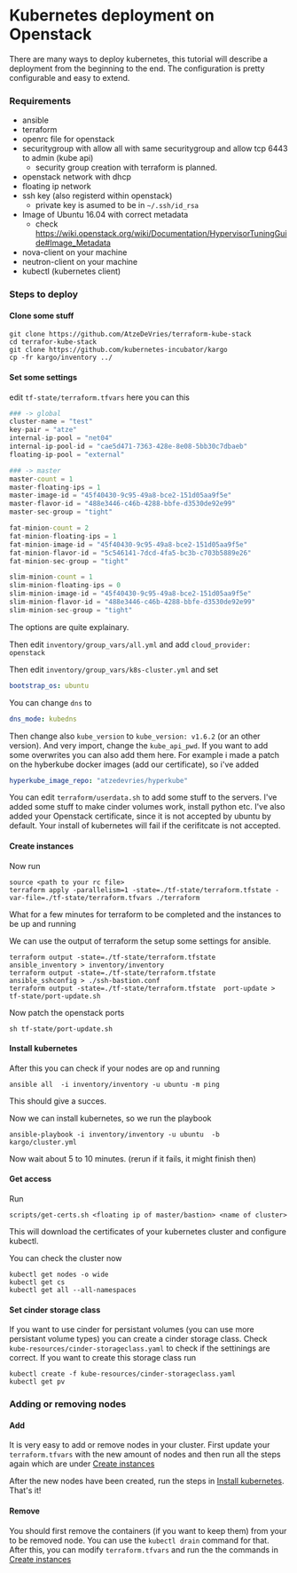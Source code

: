 # Kubernetes deployment on Openstack

There are many ways to deploy kubernetes, this tutorial will describe a deployment from the beginning to the end. 
The configuration is pretty configurable and easy to extend.

### Requirements
* ansible 
* terraform
* openrc file for openstack
* securitygroup with allow all with same securitygroup and allow tcp 6443 to admin (kube api)
    * security group creation with terraform is planned. 
* openstack network with dhcp
* floating ip network
* ssh key (also registerd within openstack)
    * private key is asumed to be in `~/.ssh/id_rsa`
* Image of Ubuntu 16.04 with correct metadata
    * check https://wiki.openstack.org/wiki/Documentation/HypervisorTuningGuide#Image_Metadata
* nova-client on your machine
* neutron-client on your machine
* kubectl (kubernetes client)

### Steps to deploy

#### Clone some stuff
```shell
git clone https://github.com/AtzeDeVries/terraform-kube-stack
cd terrafor-kube-stack
git clone https://github.com/kubernetes-incubator/kargo
cp -fr kargo/inventory ../
```
#### Set some settings
edit `tf-state/terraform.tfvars`
here you can this
```terraform
### -> global
cluster-name = "test"
key-pair = "atze"
internal-ip-pool = "net04"
internal-ip-pool-id = "cae5d471-7363-428e-8e08-5bb30c7dbaeb"
floating-ip-pool = "external"

### -> master
master-count = 1
master-floating-ips = 1
master-image-id = "45f40430-9c95-49a8-bce2-151d05aa9f5e"
master-flavor-id = "488e3446-c46b-4288-bbfe-d3530de92e99"
master-sec-group = "tight"

fat-minion-count = 2
fat-minion-floating-ips = 1
fat-minion-image-id = "45f40430-9c95-49a8-bce2-151d05aa9f5e"
fat-minion-flavor-id = "5c546141-7dcd-4fa5-bc3b-c703b5889e26"
fat-minion-sec-group = "tight"

slim-minion-count = 1
slim-minion-floating-ips = 0
slim-minion-image-id = "45f40430-9c95-49a8-bce2-151d05aa9f5e"
slim-minion-flavor-id = "488e3446-c46b-4288-bbfe-d3530de92e99"
slim-minion-sec-group = "tight"
```
The options are quite explainary.


Then edit `inventory/group_vars/all.yml` and add `cloud_provider: openstack`

Then edit `inventory/group_vars/k8s-cluster.yml` and set
```yaml
bootstrap_os: ubuntu
```
You can change `dns` to
```yaml
dns_mode: kubedns
```
Then change also `kube_version`  to `kube_version: v1.6.2` (or an other version). And 
very import, change the `kube_api_pwd`. If you want to add some overwrites you can also
add them here. For example i made a patch on the hyberkube docker images (add our certificate), so
i've added
```yaml
hyperkube_image_repo: "atzedevries/hyperkube"
```


You can edit `terraform/userdata.sh` to add some stuff to the servers. I've added some stuff
to make cinder volumes work, install python etc. I've also added your Openstack certificate, since it is
not accepted by ubuntu by default. Your install of kubernetes will fail if the cerifitcate is not accepted.

#### Create instances

Now run
```shell
source <path to your rc file>
terraform apply -parallelism=1 -state=./tf-state/terraform.tfstate -var-file=./tf-state/terraform.tfvars ./terraform
```
What for a few minutes for terraform to be completed and the instances to be up and running

We can use the output of terraform the setup some settings for ansible.
```shell
terraform output -state=./tf-state/terraform.tfstate  ansible_inventory > inventory/inventory
terraform output -state=./tf-state/terraform.tfstate  ansible_sshconfig > ./ssh-bastion.conf
terraform output -state=./tf-state/terraform.tfstate  port-update > tf-state/port-update.sh
```

Now patch the openstack ports
```shell
sh tf-state/port-update.sh
```


#### Install kubernetes

After this you can check if your nodes are op and running 
```shell
ansible all  -i inventory/inventory -u ubuntu -m ping
```
This should give a succes.

Now we can install kubernetes, so we run the playbook

```shell
ansible-playbook -i inventory/inventory -u ubuntu  -b kargo/cluster.yml
```
Now wait about 5 to 10 minutes. (rerun if it fails, it might finish then)


#### Get access
Run 
```shell
scripts/get-certs.sh <floating ip of master/bastion> <name of cluster>
```
This will download the certificates of your kubernetes cluster and configure kubectl. 


You can check the cluster now

```shell
kubectl get nodes -o wide
kubectl get cs
kubectl get all --all-namespaces
```

#### Set cinder storage class
If you want to use cinder for persistant volumes (you can use more persistant volume types) you
can create a cinder storage class. Check `kube-resources/cinder-storageclass.yaml` to check if the 
settinings are correct. 
If you want to create this storage class run
```shell
kubectl create -f kube-resources/cinder-storageclass.yaml
kubectl get pv
```

### Adding or removing nodes

#### Add
It is very easy to add or remove nodes in your cluster. First update your `terraform.tfvars` with the new
amount of nodes and then run all the steps again which are under [Create instances](#create-instances)

After the new nodes have been created, run the steps in [Install kubernetes](#install-kubernetes). That's it!

#### Remove
You should first remove the containers (if you want to keep them) from your to be removed node. You can use the
`kubectl drain` command for that. After this, you can modify `terraform.tfvars` and run the the commands in 
[Create instances](#create-instances)







